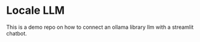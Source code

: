 # Locale LLM

This is a demo repo on how to connect an ollama library llm with a streamlit chatbot.
